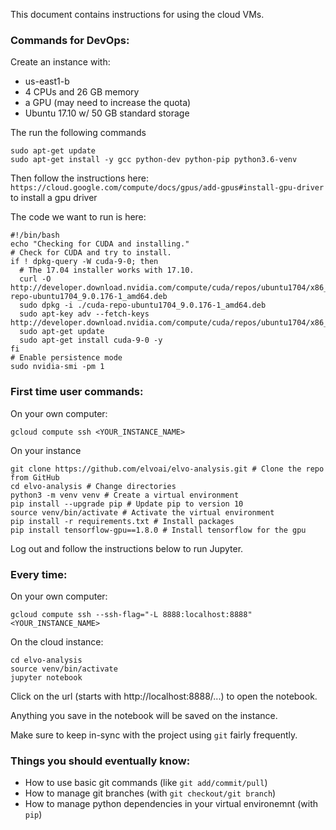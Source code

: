 This document contains instructions for using the cloud VMs.

### Commands for DevOps:
Create an instance with:
- us-east1-b
- 4 CPUs and 26 GB memory
- a GPU (may need to increase the quota)
- Ubuntu 17.10 w/ 50 GB standard storage

The run the following commands
```
sudo apt-get update
sudo apt-get install -y gcc python-dev python-pip python3.6-venv
```

Then follow the instructions here: `https://cloud.google.com/compute/docs/gpus/add-gpus#install-gpu-driver`
to install a gpu driver

The code we want to run is here:
```
#!/bin/bash
echo "Checking for CUDA and installing."
# Check for CUDA and try to install.
if ! dpkg-query -W cuda-9-0; then
  # The 17.04 installer works with 17.10.
  curl -O http://developer.download.nvidia.com/compute/cuda/repos/ubuntu1704/x86_64/cuda-repo-ubuntu1704_9.0.176-1_amd64.deb
  sudo dpkg -i ./cuda-repo-ubuntu1704_9.0.176-1_amd64.deb
  sudo apt-key adv --fetch-keys http://developer.download.nvidia.com/compute/cuda/repos/ubuntu1704/x86_64/7fa2af80.pub
  sudo apt-get update
  sudo apt-get install cuda-9-0 -y
fi
# Enable persistence mode
sudo nvidia-smi -pm 1
```

### First time user commands:

On your own computer:
```
gcloud compute ssh <YOUR_INSTANCE_NAME>
```

On your instance
```
git clone https://github.com/elvoai/elvo-analysis.git # Clone the repo from GitHub
cd elvo-analysis # Change directories
python3 -m venv venv # Create a virtual environment
pip install --upgrade pip # Update pip to version 10
source venv/bin/activate # Activate the virtual environment
pip install -r requirements.txt # Install packages
pip install tensorflow-gpu==1.8.0 # Install tensorflow for the gpu
```

Log out and follow the instructions below to run Jupyter.

### Every time:
On your own computer:
```
gcloud compute ssh --ssh-flag="-L 8888:localhost:8888"  <YOUR_INSTANCE_NAME>
```

On the cloud instance:
```
cd elvo-analysis
source venv/bin/activate
jupyter notebook
```

Click on the url (starts with http://localhost:8888/...)
to open the notebook.

Anything you save in the notebook will be saved on the instance.

Make sure to keep in-sync with the project using `git` fairly frequently.

### Things you should eventually know:

- How to use basic git commands (like `git add/commit/pull`)
- How to manage git branches (with `git checkout/git branch`)
- How to manage python dependencies in your virtual environemnt (with `pip`)
